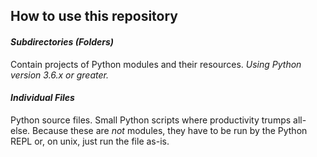 <!--
http://brianc2788.github.io/
-->
## How to use this repository ##
#### ***Subdirectories (Folders)*** ####
Contain projects of Python modules and their resources.
*Using Python version 3.6.x or greater.*

#### ***Individual Files*** ####
Python source files.
Small Python scripts where productivity trumps all-else. Because these
are *not* modules, they have to be run by the Python REPL or, on unix,
just run the file as-is.
